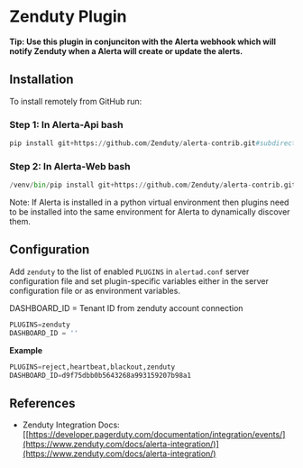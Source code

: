 Zenduty Plugin
================

**Tip: Use this plugin in conjunciton with the Alerta webhook which will notify
Zenduty when a Alerta will create or update the alerts.**

Installation
------------

To install remotely from GitHub run:
### Step 1: In Alerta-Api bash
```python
pip install git+https://github.com/Zenduty/alerta-contrib.git#subdirectory=plugins/zenduty
```
### Step 2: In Alerta-Web bash
```python
/venv/bin/pip install git+https://github.com/Zenduty/alerta-contrib.git#subdirectory=plugins/zenduty
```

Note: If Alerta is installed in a python virtual environment then plugins
need to be installed into the same environment for Alerta to dynamically
discover them.

Configuration
-------------

Add `zenduty` to the list of enabled `PLUGINS` in `alertad.conf` server
configuration file and set plugin-specific variables either in the
server configuration file or as environment variables.

DASHBOARD_ID = Tenant ID from zenduty account connection

```python
PLUGINS=zenduty
DASHBOARD_ID = ''
```

**Example**

```python
PLUGINS=reject,heartbeat,blackout,zenduty
DASHBOARD_ID=d9f75dbb0b5643268a993159207b98a1
```

References
----------

  * Zenduty Integration Docs: [[https://developer.pagerduty.com/documentation/integration/events/](https://www.zenduty.com/docs/alerta-integration/)](https://www.zenduty.com/docs/alerta-integration/)

